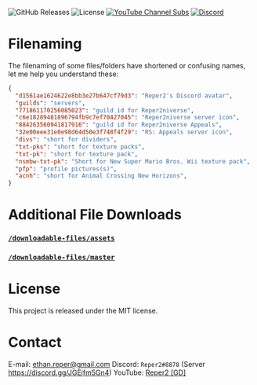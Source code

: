 ![GitHub Releases](https://img.shields.io/github/v/release/Reper2/Downloadable-Files?include_prereleases&sort=semver)
![License](https://img.shields.io/github/license/Reper2/downloadable-files)
[![YouTube Channel Subs](https://img.shields.io/youtube/channel/subscribers/UCofCDfLjs_TkiC-p0-k_9XA?color=%23FF6969&label=Reper2%20%5BGD%5D&logo=youtube&logoColor=%23FF0000&style=flat)](https://www.youtube.com/channel/UCofCDfLjs_TkiC-p0-k_9XA)
[![Discord](https://img.shields.io/discord/771861170256085023?color=%237289DA&label=Official%20Server&logo=discord)](https://discord.gg/JGEjfm5Gn4)

# Filenaming
The filenaming of some files/folders have shortened or confusing names, let me help you understand these:
  
```json
{
  "d1561ae1624622e8bb3e27b647cf79d3": "Reper2's Discord avatar", 
  "guilds": "servers",
  "771861170256085023": "guild id for Reper2niverse",
  "c6e18289481896794fb9c7ef70427045": "Reper2niverse server icon",
  "884263560941817916": "guild id for Reper2niverse Appeals",
  "32e00eee31e0e98d64d50e3f748f4f29": "RS: Appeals server icon",
  "divs": "short for dividers",
  "txt-pks": "short for texture packs",
  "txt-pk": "short for texture pack",
  "nsmbw-txt-pk": "Short for New Super Mario Bros. Wii texture pack",
  "pfp": "profile pictures(s)",
  "acnh": "short for Animal Crossing New Horizons",
}
```

# Additional File Downloads
### [`/downloadable-files/assets`](https://reper2.github.io/downloadable-files/assets.zip)
### [`/downloadable-files/master`](archive/refs/heads/master.zip)

# License
This project is released under the MIT license.

# Contact
E-mail: [ethan.reper@gmail.com](mailto:ethan.reper@gmail.com)
Discord: `Reper2#8878` (Server https://discord.gg/JGEjfm5Gn4)
YouTube: [Reper2 [GD]](https://www.youtube.com/channel/UCofCDfLjs_TkiC-p0-k_9XA)